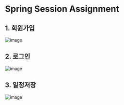 # Spring Session Assignment

## 1. 회원가입
![image](https://github.com/user-attachments/assets/2be69f43-e5fc-438d-a3b6-989ab00110b9)

## 2. 로그인
![image](https://github.com/user-attachments/assets/f35e5529-e418-47e6-98cd-5ece3e3e5465)

## 3. 일정저장
![image](https://github.com/user-attachments/assets/1fe3b0c4-234e-443a-a8e8-297cae4b611f)

